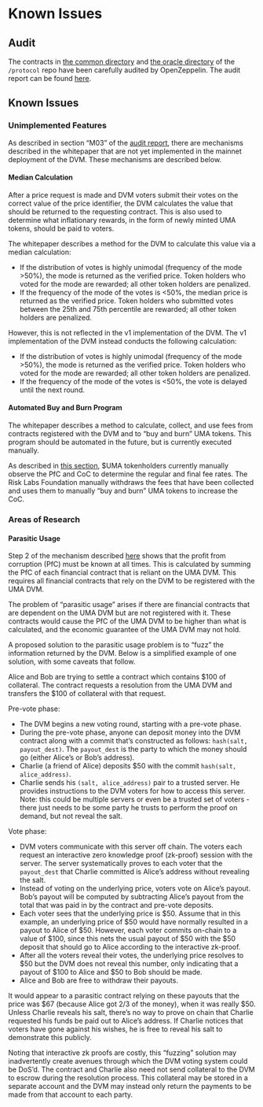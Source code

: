 # Known Issues

## Audit

The contracts in [the common directory](https://github.com/UMAprotocol/protocol/tree/9d403ddb5f2f07194daefe7da51e0e0a6306f2c4/core/contracts/common) and [the oracle directory](https://github.com/UMAprotocol/protocol/tree/9d403ddb5f2f07194daefe7da51e0e0a6306f2c4/core/contracts/oracle) of the `/protocol` repo have been carefully audited by OpenZeppelin.
The audit report can be found [here](https://blog.openzeppelin.com/uma-audit-phase-1/).

## Known Issues

### Unimplemented Features

As described in section “M03” of the [audit report](https://blog.openzeppelin.com/uma-audit-phase-1/), there are mechanisms described in the whitepaper that are not yet implemented in the mainnet deployment of the DVM.
These mechanisms are described below.

#### Median Calculation

After a price request is made and DVM voters submit their votes on the correct value of the price identifier, the DVM calculates the value that should be returned to the requesting contract.
This is also used to determine what inflationary rewards, in the form of newly minted UMA tokens, should be paid to voters.

The whitepaper describes a method for the DVM to calculate this value via a median calculation:

- If the distribution of votes is highly unimodal (frequency of the mode >50%), the mode is returned as the verified price. Token holders who voted for the mode are rewarded; all other token holders are penalized.
- If the frequency of the mode of the votes is <50%, the median price is returned as the verified price. Token holders who submitted votes between the 25th and 75th percentile are rewarded; all other token holders are penalized.

However, this is not reflected in the v1 implementation of the DVM. The v1 implementation of the DVM instead conducts the following calculation:

- If the distribution of votes is highly unimodal (frequency of the mode >50%), the mode is returned as the verified price. Token holders who voted for the mode are rewarded; all other token holders are penalized.
- If the frequency of the mode of the votes is <50%, the vote is delayed until the next round.

#### Automated Buy and Burn Program

The whitepaper describes a method to calculate, collect, and use fees from contracts registered with the DVM and to “buy and burn” UMA tokens.
This program should be automated in the future, but is currently executed manually.

As described in [this section](./economic_architecture.md), \$UMA tokenholders currently manually observe the PfC and CoC to determine the regular and final fee rates.
The Risk Labs Foundation manually withdraws the fees that have been collected and uses them to manually “buy and burn” UMA tokens to increase the CoC.

### Areas of Research

#### Parasitic Usage

Step 2 of the mechanism described [here](./economic_architecture.md) shows that the profit from corruption (PfC) must be known at all times.
This is calculated by summing the PfC of each financial contract that is reliant on the UMA DVM.
This requires all financial contracts that rely on the DVM to be registered with the UMA DVM.

The problem of “parasitic usage” arises if there are financial contracts that are dependent on the UMA DVM but are not registered with it.
These contracts would cause the PfC of the UMA DVM to be higher than what is calculated, and the economic guarantee of the UMA DVM may not hold.

A proposed solution to the parasitic usage problem is to “fuzz” the information returned by the DVM.
Below is a simplified example of one solution, with some caveats that follow.

Alice and Bob are trying to settle a contract which contains $100 of collateral. The contract requests a resolution from the UMA DVM and transfers the $100 of collateral with that request.

Pre-vote phase:

- The DVM begins a new voting round, starting with a pre-vote phase.
- During the pre-vote phase, anyone can deposit money into the DVM contract along with a commit that’s constructed as follows: `hash(salt, payout_dest)`. The `payout_dest` is the party to which the money should go (either Alice’s or Bob’s address).
- Charlie (a friend of Alice) deposits \$50 with the commit `hash(salt, alice_address)`.
- Charlie sends his `(salt, alice_address)` pair to a trusted server. He provides instructions to the DVM voters for how to access this server. Note: this could be multiple servers or even be a trusted set of voters - there just needs to be some party he trusts to perform the proof on demand, but not reveal the salt.

Vote phase:

- DVM voters communicate with this server off chain. The voters each request an interactive zero knowledge proof (zk-proof) session with the server. The server systematically proves to each voter that the `payout_dest` that Charlie committed is Alice’s address without revealing the salt.
- Instead of voting on the underlying price, voters vote on Alice’s payout. Bob’s payout will be computed by subtracting Alice’s payout from the total that was paid in by the contract and pre-vote deposits.
- Each voter sees that the underlying price is $50. Assume that in this example, an underlying price of $50 would have normally resulted in a payout to Alice of $50. However, each voter commits on-chain to a value of $100, since this nets the usual payout of $50 with the $50 deposit that should go to Alice according to the interactive zk-proof.
- After all the voters reveal their votes, the underlying price resolves to $50 but the DVM does not reveal this number, only indicating that a payout of $100 to Alice and \$50 to Bob should be made.
- Alice and Bob are free to withdraw their payouts.

It would appear to a parasitic contract relying on these payouts that the price was $67 (because Alice got 2/3 of the money), when it was really $50.
Unless Charlie reveals his salt, there’s no way to prove on chain that Charlie requested his funds be paid out to Alice’s address.
If Charlie notices that voters have gone against his wishes, he is free to reveal his salt to demonstrate this publicly.

Noting that interactive zk proofs are costly, this “fuzzing” solution may inadvertently create avenues through which the DVM voting system could be DoS’d.
The contract and Charlie also need not send collateral to the DVM to escrow during the resolution process.
This collateral may be stored in a separate account and the DVM may instead only return the payments to be made from that account to each party.
